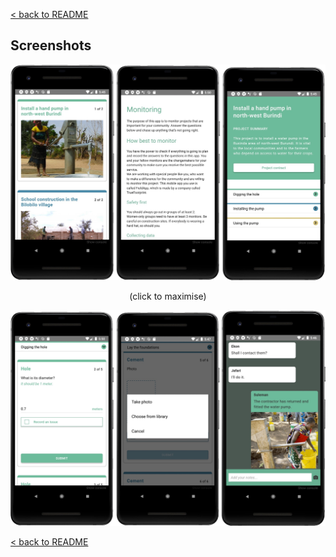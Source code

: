 [< back to README](https://github.com/truefootprint/field-app#readme)

## Screenshots

[![Screenshots 1](./images/screenshots-1.jpg)](https://raw.githubusercontent.com/truefootprint/field-app/master/doc/images/screenshots-1.jpg)

<p align="center">(click to maximise)</p>

[![Screenshots 2](./images/screenshots-2.jpg)](https://raw.githubusercontent.com/truefootprint/field-app/master/doc/images/screenshots-2.jpg)


[< back to README](https://github.com/truefootprint/field-app#readme)
